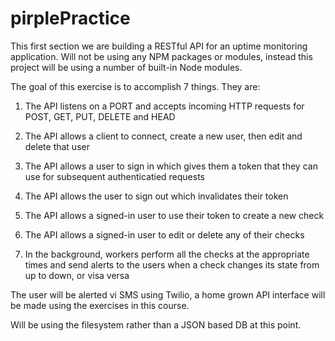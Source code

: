 # pirplePractice

This first section we are building a RESTful API for an uptime
monitoring application.
Will not be using any NPM packages or modules, instead this project
will be using a number of built-in Node modules.

The goal of this exercise is to accomplish 7 things.
They are:
1) The API listens on a PORT and accepts  incoming HTTP requests for
    POST, GET, PUT, DELETE and HEAD

2) The API allows a client to
    connect, create a new user, then edit and delete that user

3) The API allows a user to sign in which gives them a token 
    that they can use for subsequent authenticatied requests

4) The API allows the user to sign out which invalidates their token

5) The API allows a signed-in user to use their token to create
    a new check

6) The API allows a signed-in user to edit or delete any of their checks

7) In the background, workers perform all the checks at the
    appropriate times and send alerts to the users when a 
    check changes its state from up to down, or visa versa


The user will be alerted vi SMS using Twilio, a home grown
API interface will be made using the exercises in this course.

Will be using the filesystem rather than a JSON based DB at this point.

